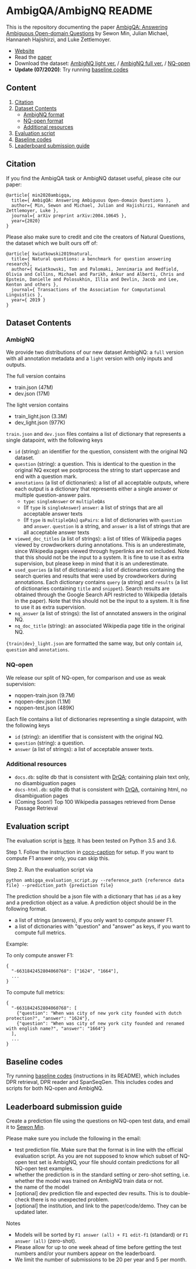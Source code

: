 # AmbigQA/AmbigNQ README

This is the repository documenting the paper
[AmbigQA: Answering Ambiguous Open-domain Questions](#TODO)
by Sewon Min, Julian Michael, Hannaneh Hajishirzi, and Luke Zettlemoyer.

* [Website](https://nlp.cs.washington.edu/ambigqa)
* Read the [paper](https://arxiv.org/abs/2004.10645)
* Download the dataset: [AmbigNQ light ver.](https://nlp.cs.washington.edu/ambigqa/data/ambignq_light.zip) / [AmbigNQ full ver.](https://nlp.cs.washington.edu/ambigqa/data/ambignq.zip) / [NQ-open](https://nlp.cs.washington.edu/ambigqa/data/nqopen.zip)
* **Update (07/2020)**: Try running [baseline codes][codes]

## Content
1. [Citation](#citation)
2. [Dataset Contents](#dataset-contents)
    * [AmbigNQ format](#ambignq)
    * [NQ-open format](#nq-open)
    * [Additional resources](#additional-resources)
3. [Evaluation script](#evaluation-script)
4. [Baseline codes](#baseline-codes)
5. [Leaderboard submission guide](#leaderboard-submission-guide)

## Citation

If you find the AmbigQA task or AmbigNQ dataset useful, please cite our paper:
```
@article{ min2020ambigqa,
  title={ AmbigQA: Answering Ambiguous Open-domain Questions },
  author={ Min, Sewon and Michael, Julian and Hajishirzi, Hannaneh and Zettlemoyer, Luke },
  journal={ arXiv preprint arXiv:2004.10645 },
  year={2020}
}
```

Please also make sure to credit and cite the creators of Natural Questions,
the dataset which we built ours off of:
```
@article{ kwiatkowski2019natural,
  title={ Natural questions: a benchmark for question answering research},
  author={ Kwiatkowski, Tom and Palomaki, Jennimaria and Redfield, Olivia and Collins, Michael and Parikh, Ankur and Alberti, Chris and Epstein, Danielle and Polosukhin, Illia and Devlin, Jacob and Lee, Kenton and others },
  journal={ Transactions of the Association for Computational Linguistics },
  year={ 2019 }
}
```


## Dataset Contents

### AmbigNQ

We provide two distributions of our new dataset AmbigNQ: a `full` version with all annotation metadata
and a `light` version with only inputs and outputs.

The full version contains
- train.json (47M)
- dev.json (17M)

The light version contains
- train_light.json (3.3M)
- dev_light.json (977K)

`train.json` and `dev.json` files contains a list of dictionary that represents a single datapoint, with the following keys

- `id` (string): an identifier for the question, consistent with the original NQ dataset.
- `question` (string): a question. This is identical to the question in the original NQ except we postprocess the string to start uppercase and end with a question mark.
- `annotations` (a list of dictionaries): a list of all acceptable outputs, where each output is a dictionary that represents either a single answer or multiple question-answer pairs.
    - `type`: `singleAnswer` or `multipleQAs`
    - (If `type` is `singleAnswer`) `answer`: a list of strings that are all acceptable answer texts
    - (If `type` is `multipleQAs`) `qaPairs`: a list of dictionaries with `question` and `answer`. `question` is a string, and `answer` is a list of strings that are all acceptable answer texts
- `viewed_doc_titles` (a list of strings): a list of titles of Wikipedia pages viewed by crowdworkers during annotations. This is an underestimate, since Wikipedia pages viewed through hyperlinks are not included. Note that this should not be the input to a system. It is fine to use it as extra supervision, but please keep in mind that it is an underestimate.
- `used_queries` (a list of dictionaries): a list of dictionaries containing the search queries and results that were used by crowdworkers during annotations. Each dictionary contains `query` (a string) and `results` (a list of dictionaries containing `title` and `snippet`). Search results are obtained through the Google Search API restricted to Wikipedia (details in the paper). Note that this should not be the input to a system. It is fine to use it as extra supervision.
- `nq_answer` (a list of strings): the list of annotated answers in the original NQ.
- `nq_doc_title` (string): an associated Wikipedia page title in the original NQ.

`{train|dev}_light.json` are formatted the same way, but only contain `id`, `question` and `annotations`.

### NQ-open

We release our split of NQ-open, for comparison and use as weak supervision:

- nqopen-train.json (9.7M)
- nqopen-dev.json (1.1M)
- nqopen-test.json (489K)

Each file contains a list of dictionaries representing a single datapoint, with the following keys

- `id` (string): an identifier that is consistent with the original NQ.
- `question` (string): a question.
- `answer` (a list of strings): a list of acceptable answer texts.

### Additional resources

- `docs.db`: sqlite db that is consistent with [DrQA](https://github.com/facebookresearch/DrQA); containing plain text only, no disambiguation pages
- `docs-html.db`: sqlite db that is consistent with [DrQA](https://github.com/facebookresearch/DrQA), containing html, no disambiguation pages
- (Coming Soon!) Top 100 Wikipedia passages retrieved from Dense Passage Retrieval


## Evaluation script

The evaluation script is [here](https://github.com/shmsw25/AmbigQA/blob/master/ambigqa_evaluate_script.py).
It has been tested on Python 3.5 and 3.6.

Step 1. Follow the instruction in [coco-caption](https://github.com/tylin/coco-caption) for setup. If you want to compute F1 answer only, you can skip this.

Step 2. Run the evaluation script via
```
python ambigqa_evaluation_script.py --reference_path {reference data file} --prediction_path {prediction file}
```

The prediction should be a json file with a dictionary that has `id` as a key and a prediction object as a value. A prediction object should be in the following format.

- a list of strings (answers), if you only want to compute answer F1.
- a list of dictionaries with "question" and "answer" as keys, if you want to compute full metrics.

Example:

To only compute answer F1:
```
{
  "-6631842452804060768": ["1624", "1664"],
  ...
}
```

To compute full metrics:
```
{
  "-6631842452804060768": [
    {"question": "When was city of new york city founded with dutch protection?", "answer": "1624"},
    {"question": "When was city of new york city founded and renamed with english name?", "answer": "1664"}
  ],
  ...
}
```

## Baseline codes

Try running [baseline codes][codes] (instructions in its README), which includes DPR retrieval, DPR reader and SpanSeqGen. This includes codes and scripts for both NQ-open and AmbigNQ.


## Leaderboard submission guide

Create a prediction file using the questions on NQ-open test data, and email it to [Sewon Min](mailto:sewon@cs.washington.edu).

Please make sure you include the following in the email:

- test prediction file. Make sure that the format is in line with the official evaluation script. As you are not supposed to know which subset of NQ-open test set is AmbigNQ, your file should contain predictions for all NQ-open test examples.
- whether the prediction is in the standard setting or zero-shot setting, i.e. whether the model was trained on AmbigNQ train data or not.
- the name of the model
- [optional] dev prediction file and expected dev results. This is to double-check there is no unexpected problem.
- [optional] the institution, and link to the paper/code/demo. They can be updated later.


Notes
- Models will be sorted by `F1 answer (all) + F1 edit-f1` (standard) or `F1 answer (all)` (zero-shot).
- Please allow for up to one week ahead of time before getting the test numbers and/or your numbers appear on the leaderboard.
- We limit the number of submissions to be 20 per year and 5 per month.


[codes]: https://github.com/shmsw25/AmbigQA/tree/master/codes






